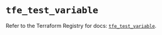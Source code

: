 # `tfe_test_variable`

Refer to the Terraform Registry for docs: [`tfe_test_variable`](https://registry.terraform.io/providers/hashicorp/tfe/0.70.0/docs/resources/test_variable).

